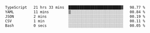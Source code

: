 <!--START_SECTION:waka-->

```txt
TypeScript   21 hrs 33 mins  ████████████████████████▓   98.77 %
YAML         11 mins         ▒░░░░░░░░░░░░░░░░░░░░░░░░   00.84 %
JSON         2 mins          ░░░░░░░░░░░░░░░░░░░░░░░░░   00.19 %
CSV          1 min           ░░░░░░░░░░░░░░░░░░░░░░░░░   00.11 %
Bash         0 secs          ░░░░░░░░░░░░░░░░░░░░░░░░░   00.05 %
```

<!--END_SECTION:waka-->
